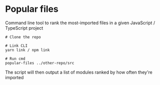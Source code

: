 # Popular files

Command line tool to rank the most-imported files in a given JavaScript / TypeScript project

```
# Clone the repo

# Link CLI
yarn link / npm link

# Run cmd
popular-files ../other-repo/src
```

The script will then output a list of modules ranked by how often they're imported
